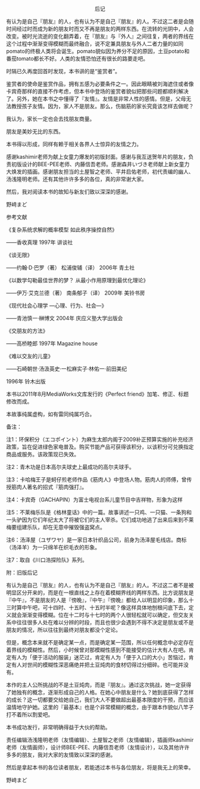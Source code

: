 <p align="center">后记</p>

有认为是自己『朋友』的人，也有认为不是自己『朋友』的人。不过这二者是会随时间经过时而成为新的朋友时而又不再是朋友的两样东西。在流转的光阴中，人会改变。被时光流逝的变化翻弄着，在『朋友』与『外人』之间往复，两者的界线在这个过程中渐渐变得模糊而最终融合，说不定兼具朋友与外人二者力量的如同pomato的终极人类将会诞生。pomato貌似因为养分不足的原因，土豆potato和番茄tomato都长不好。人类的友情恐怕还有很长的路要走吧。

时隔已久再度回首时发现，本书讲的是“鉴赏者”。

鉴赏者的使命是鉴赏作品，拥有五感为必要条件之一。因此眼睛被刘海遮住或者像卡宾奇那样的直接不作考虑，但本书中登场的鉴赏者貌似把那些问题都顺利解决了。另外，她在本书之中懂得了『友情』。友情是非常人性的感情。但是，父母无法教授孩子友情。因为，家人不是朋友。那么，伤脑筋的家长究竟该怎样去做呢？

我认为，家长一定也会去找朋友商量。

朋友是美妙无比的东西。

本书得以形成，同样有赖于相关各界人士惊异的友情之力。

感谢kashimir老师为献上女童力爆发的初版封面。感谢与我互送贺年片的朋友，负责初版设计的BEE-PEE老师、内藤信吾老师。感谢森井いづき老师献上新女童力大焕发的插画。感谢朋友担当的土屋智之老师、平井启佑老师，初代责编的幽人、汤浅隆明老师。还有其他许许多多的各位，真的非常谢大家。

然后，我对阅读本书的故知与新友们致以深深的感谢。

野﨑まど

参考文献

《复杂系统求解的概率模型 如此秩序操控自然》

——香收真理 1997年 讲谈社

《谈无限》

——约翰·D·巴罗（著） 松浦俊辅（译） 2006年 青土社

《以数学勾勒最佳世界的梦？ 从最小作用原理到最优化理论》

——伊万·艾克兰德（著） 南条郁子（译） 2009年 美铃书房

《现代社会心理学 —心理、行为、社会—》

——青池慎一·榊博文 2004年 庆应义塾大学出版会

《交朋友的方法》

——高桥睦郎 1997年 Magazine house

《难以交友的儿童》

——石崎朝世·汤汲英史·一松麻实子·林佑一·前田美纪

1996年 铃木出版

本书以2011年8月MediaWorks文库发行的《Perfect friend》加笔、修正、标题修改而成。

本故事纯属虚构，如有雷同纯属巧合。

备注：

注1：环保积分（エコポイント）为麻生太郎内阁于2009补正预算实施的补充经济政策，旨在促进绿色家电普及。购买节能产品可获得该积分，以该积分可兑换指定商品或服务。该政策现已失效。

注2：青木功是日本高尔夫球史上最成功的高尔夫球手。

注3：卡哈梅王子是蚵仔煎老师作品《筋肉人》中登场人物。筋肉人的师傅，曾传授筋肉人著名的招式『筋肉强打』。

注4：卡宾奇（GACHAPIN）为富士电视台系儿童节目中吉祥物，形象为这样

注5：不莱梅乐队是《格林童话》中的一篇。故事讲述一只鸡、一只猫、一条狗和一头驴因为它们年纪太大了将被它们的主人宰杀。它们成功地逃了出来后来到不莱梅要组建乐队，却在无意中摧毁强盗窝点。

注6：汤泽屋（ユザワヤ）是一家日本针织品公司，前身为汤泽屋毛线店。商标（汤泽羊）为一只绵羊在织毛衣的形象。

注7：取自《川口浩探险队》系列。

附：旧版后记

有认为是自己『朋友』的人，也有认为不是自己『朋友』的人。不过这二者不是被明显区分开来的，而是在一根直线之上存在着模糊界线的两样东西。比方说朋友是『中午』，不是朋友的人是『傍晚』，『中午』『傍晚』都给人以明显的印象，那么十三时算中午吧，可十四时、十五时、十五时半呢？像这样具体地刨根问底下去，定义就会渐渐变得模糊。位在十二时与十七时的两个人很轻松就可以确定，但交友关系中往往很多人处在难以分辨的时段，而且也很少会遇到不得不决定是朋友或不是朋友的情况，所以往往到最终对朋友都没个定论。

但是，概念本来就不是确定某一点，而是确定某一范围，所以任何概念中必定存在着界线的模糊性。然后，小时候曾对那模糊性感到不能接受的估计大有人在吧。肯定有人为「便于活动的服装」迷茫过，肯定有人为「便于入口的大小」苦恼过，肯定有人对世间的模糊性深恶痛绝并把土豆炖肉的食材切得过分细碎。也可能并没有。

本作的主人公所挑战的不是土豆炖肉，而是『朋友』。通过这次挑战，她一定获得了她独有的概念，逐渐形成自己的人格。在她心中朋友是什么？她到底获得了怎样的成长？这一切都要交给她自己，我们大人不要做超出最基本限度的干预，而应该温情地守护她。这里的『最基本』也是个非常模糊的概念，由于跟本作貌似八竿子打不着所以割爱吧。

本书成功发行，非常明确得益于大伙的帮助。

责任编辑汤浅隆明老师（友情编辑）、土屋智之老师（友情编辑），插画师kashimir老师（友情画师），设计师BEE-PEE、内藤信吾老师（友情设计），以及其他许许多多的朋友，我对大家的友情致以深深的感谢。

然后是拿起本书的各位读者朋友，若能透过本书与各位朋友，将是我无上的荣幸。

野﨑まど

